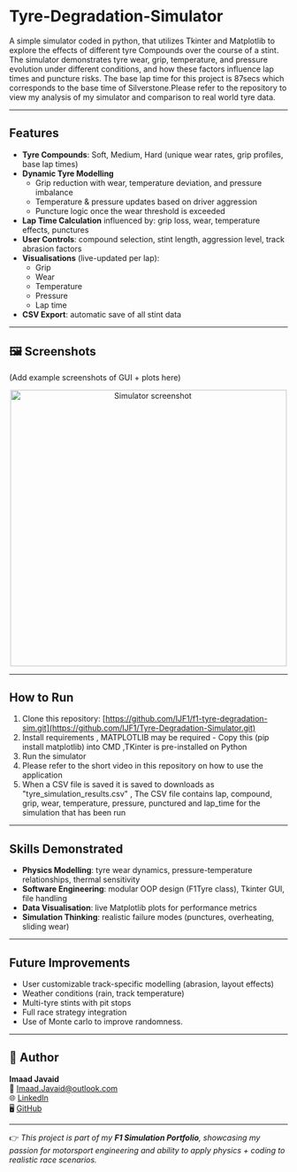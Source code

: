 # Tyre-Degradation-Simulator
A simple simulator coded in python, that utilizes Tkinter and Matplotlib to explore the effects of different tyre Compounds over the course of a stint.
The simulator demonstrates tyre wear, grip, temperature, and pressure evolution under different conditions, and how these factors influence lap times and puncture risks.
The base lap time for this project is 87secs which corresponds to the base time of Silverstone.Please refer to the repository to view my analysis of my simulator and comparison to real world tyre data.

---

## Features

- **Tyre Compounds**: Soft, Medium, Hard (unique wear rates, grip profiles, base lap times)  
- **Dynamic Tyre Modelling**  
  - Grip reduction with wear, temperature deviation, and pressure imbalance  
  - Temperature & pressure updates based on driver aggression  
  - Puncture logic once the wear threshold is exceeded  
- **Lap Time Calculation** influenced by: grip loss, wear, temperature effects, punctures  
- **User Controls**: compound selection, stint length, aggression level, track abrasion factors  
- **Visualisations** (live-updated per lap):  
  - Grip  
  - Wear  
  - Temperature  
  - Pressure  
  - Lap time  
- **CSV Export**: automatic save of all stint data  

---

## 🖼️ Screenshots

(Add example screenshots of GUI + plots here)

<p align="center">
  <img src="screenshots/example.png" alt="Simulator screenshot" width="500"/>
</p>

---

## How to Run

1) Clone this repository:  [https://github.com/IJF1/f1-tyre-degradation-sim.git](https://github.com/IJF1/Tyre-Degradation-Simulator.git)
2) Install requirements , MATPLOTLIB may be required - Copy this (pip install matplotlib) into CMD ,TKinter is pre-installed on Python
3) Run the simulator
4) Please refer to the short video in this repository on how to use the application
5) When a CSV file is saved it is saved to downloads as "tyre_simulation_results.csv" , The CSV file contains lap, compound, grip, wear, temperature, pressure, punctured and lap_time for the simulation that has been run


---

## Skills Demonstrated

- **Physics Modelling**: tyre wear dynamics, pressure-temperature relationships, thermal sensitivity  
- **Software Engineering**: modular OOP design (F1Tyre class), Tkinter GUI, file handling  
- **Data Visualisation**: live Matplotlib plots for performance metrics  
- **Simulation Thinking**: realistic failure modes (punctures, overheating, sliding wear)  

---

## Future Improvements

- User customizable track-specific modelling (abrasion, layout effects)  
- Weather conditions (rain, track temperature)  
- Multi-tyre stints with pit stops  
- Full race strategy integration
- Use of Monte carlo to improve randomness. 

---

## 👤 Author

**Imaad Javaid**  
📧 [Imaad.Javaid@outlook.com](mailto:Imaad.Javaid@outlook.com)  
🌐 [LinkedIn](#)  
🖥️ [GitHub](https://github.com/IJF1)  

---

👉 *This project is part of my **F1 Simulation Portfolio**, showcasing my passion for motorsport engineering and ability to apply physics + coding to realistic race scenarios.*


